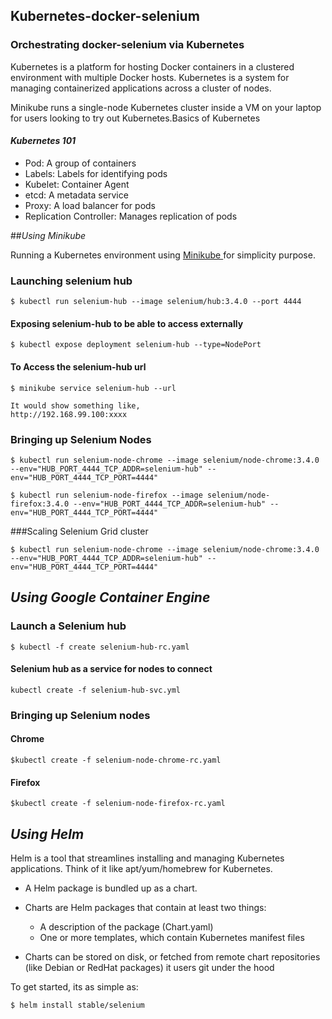 ## Kubernetes-docker-selenium

### Orchestrating docker-selenium via Kubernetes


Kubernetes is a platform for hosting Docker containers in a clustered environment with multiple Docker hosts. Kubernetes is a system for managing containerized applications across a cluster of nodes.  

Minikube runs a single-node Kubernetes cluster inside a VM on your laptop for users looking to try out Kubernetes.Basics of Kubernetes

#### _Kubernetes 101_

- Pod: A group of containers
- Labels: Labels for identifying pods
- Kubelet: Container Agent
- etcd: A metadata service
- Proxy: A load balancer for pods
- Replication Controller: Manages replication of pods

##_Using Minikube_

Running a Kubernetes environment using [Minikube ](https://kubernetes.io/docs/tutorials/stateless-application/hello-minikube/)for simplicity purpose.

### Launching selenium hub
```
$ kubectl run selenium-hub --image selenium/hub:3.4.0 --port 4444
```
#### Exposing selenium-hub to be able to access externally
```
$ kubectl expose deployment selenium-hub --type=NodePort
```

#### To Access the selenium-hub url
```
$ minikube service selenium-hub --url

It would show something like,
http://192.168.99.100:xxxx
```

### Bringing up Selenium Nodes
```
$ kubectl run selenium-node-chrome --image selenium/node-chrome:3.4.0 --env="HUB_PORT_4444_TCP_ADDR=selenium-hub" --env="HUB_PORT_4444_TCP_PORT=4444"
```

```
$ kubectl run selenium-node-firefox --image selenium/node-firefox:3.4.0 --env="HUB_PORT_4444_TCP_ADDR=selenium-hub" --env="HUB_PORT_4444_TCP_PORT=4444"

```
###Scaling Selenium Grid cluster
```
$ kubectl run selenium-node-chrome --image selenium/node-chrome:3.4.0 --env="HUB_PORT_4444_TCP_ADDR=selenium-hub" --env="HUB_PORT_4444_TCP_PORT=4444"
```

## _Using Google Container Engine_

### Launch a Selenium hub
```
$ kubectl -f create selenium-hub-rc.yaml
```
#### Selenium hub as a service for nodes to connect
```
kubectl create -f selenium-hub-svc.yml
```

### Bringing up Selenium nodes
#### Chrome
```
$kubectl create -f selenium-node-chrome-rc.yaml
```
#### Firefox
```
$kubectl create -f selenium-node-firefox-rc.yaml
```

## _Using Helm_

Helm is a tool that streamlines installing and managing Kubernetes applications. 
Think of it like apt/yum/homebrew for Kubernetes.

- A Helm package is bundled up as a chart.
- Charts are Helm packages that contain at least two things:
    - A description of the package (Chart.yaml)
    - One or more templates, which contain Kubernetes manifest files

- Charts can be stored on disk, or fetched from remote chart repositories (like Debian or RedHat packages) it users git 
under the hood

To get started, its as simple as:
```
$ helm install stable/selenium
```
